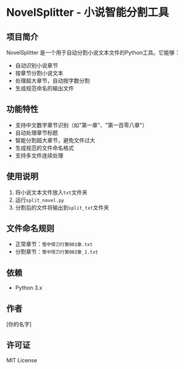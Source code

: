 # NovelSplitter - 小说智能分割工具

## 项目简介
NovelSplitter 是一个用于自动分割小说文本文件的Python工具。它能够：
- 自动识别小说章节
- 按章节分割小说文本
- 处理超大章节，自动按字数分割
- 生成规范命名的输出文件

## 功能特性
- 支持中文数字章节识别（如"第一章"、"第一百零八章"）
- 自动处理章节标题
- 智能分割超大章节，避免文件过大
- 生成规范的文件命名格式
- 支持多文件连续处理

## 使用说明
1. 将小说文本文件放入`txt`文件夹
2. 运行`split_novel.py`
3. 分割后的文件将输出到`split_txt`文件夹

## 文件命名规则
- 正常章节：`雪中悍刀行第001章.txt`
- 分割章节：`雪中悍刀行第002章_1.txt`

## 依赖
- Python 3.x

## 作者
[你的名字]

## 许可证
MIT License
